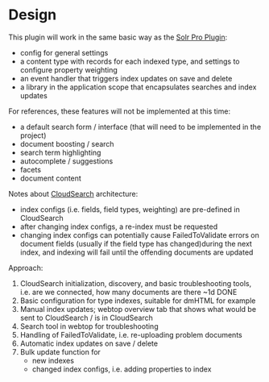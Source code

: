 # Design

This plugin will work in the same basic way as the [Solr Pro Plugin]:

- config for general settings
- a content type with records for each indexed type, and settings to
  configure property weighting
- an event handler that triggers index updates on save and delete
- a library in the application scope that encapsulates searches
  and index updates

For references, these features will not be implemented at this time:

- a default search form / interface (that will need to be implemented 
  in the project)
- document boosting / search
- search term highlighting
- autocomplete / suggestions
- facets
- document content

Notes about [CloudSearch] architecture:

- index configs (i.e. fields, field types, weighting) are pre-defined 
  in CloudSearch
- after changing index configs, a re-index must be requested
- changing index configs can potentially cause FailedToValidate errors 
  on document fields (usually if the field type has changed)during the 
  next index, and indexing will fail until the offending documents are 
  updated

Approach:

1. CloudSearch initialization, discovery, and basic troubleshooting tools,
   i.e. are we connected, how many documents are there ~1d
   DONE
2. Basic configuration for type indexes, suitable for dmHTML for example
3. Manual index updates; webtop overview tab that shows what would be sent
   to CloudSearch / is in CloudSearch
4. Search tool in webtop for troubleshooting
5. Handling of FailedToValidate, i.e. re-uploading problem documents
6. Automatic index updates on save / delete
7. Bulk update function for 
   - new indexes
   - changed index configs, i.e. adding properties to index

[Solr Pro Plugin]: https://github.com/jeffcoughlin/farcrysolrpro
[CloudSearch]: http://docs.aws.amazon.com/cloudsearch/latest/developerguide/what-is-cloudsearch.html